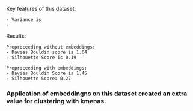 Key features of this dataset:

    - Variance is
    - 

Results:

    Preproceeding without embeddings:
    - Davies Bouldin score is 1.64
    - Silhouette Score is 0.19
    
    Preproceeding with embeddings:
    - Davies Bouldin Score is 1.45
    - Silhouette Score: 0.27

### Application of embeddingns on this dataset created an extra value for clustering with kmenas. 
